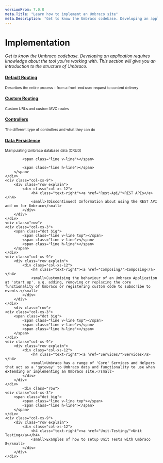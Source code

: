 ```yaml
---
versionFrom: 7.0.0
meta.Title: "Learn how to implement an Umbraco site"
meta.Description: "Get to know the Umbraco codebase. Developing an application requires knowledge about the tool you're working with. This section will give you an introduction to the structure of Umbraco."
---
```

# Implementation

*Get to know the Umbraco codebase. Developing an application requires knowledge about the tool you're working with. This section will give you an introduction to the structure of Umbraco.*

<div class="row implementation">
    <div class="col-sm-12"></div>
</div>
<div class="row">
    <div class="col-xs-3 point">
    </div>
    <div class="col-xs-3">
        <span class="dot big icon-Forking">
            <span class="line v-line"></span>
            <span class="line h-line"></span>
        </span>
    </div>
    <div class="col-xs-9">
        <div class="row explain">
            <div class="col-xs-12">
                <h4 class="text-right"><a href="Default-Routing/">Default Routing</a></h4>
                <small>Describes the entire process - from a front-end user request to content delivery</small>
            </div>
        </div>
    </div>
</div>
<div class="row">
    <div class="col-xs-3">
        <span class="dot big icon-Directions-alt">
            <span class="line v-line top"></span>
            <span class="line v-line"></span>
            <span class="line h-line"></span>
        </span>
    </div>
    <div class="col-xs-9">
        <div class="row explain">
            <div class="col-xs-12">
                <h4 class="text-right"><a href="Custom-Routing/">Custom Routing</a></h4>
                <small>Custom URLs and custom MVC routes</small>
            </div>
        </div>
    </div>
</div>
<div class="row">
    <div class="col-xs-3">
        <span class="dot big icon-Circuits">
            <span class="line v-line top"></span>
            <span class="line v-line"></span>
            <span class="line h-line"></span>
        </span>
    </div>
    <div class="col-xs-9">
        <div class="row explain">
            <div class="col-xs-12">
                <h4 class="text-right"><a href="Controllers/">Controllers</a></h4>
                <small>The different type of controllers and what they can do</small>
            </div>
        </div>
    </div>
</div>

<div class="row">
    <div class="col-xs-3">
        <span class="dot big icon-Server-alt">
            <span class="line v-line top"></span>
            <span class="line h-line"></span>
            <span class="line v-line"></span>
        </span>
    </div>
    <div class="col-xs-9">
        <div class="row explain">
            <div class="col-xs-12">
                <h4 class="text-right"><a href="Data-Persistence/">Data Persistence</a></h4>
                <small>Manipulating Umbraco database data (CRUD)</small>
            </div>
        </div>
    </div>
</div>
<div class="row">
    <div class="col-xs-3">
        <span class="dot big icon-Globe">
            <span class="line v-line top"></span>

            <span class="line v-line"></span>

            <span class="line h-line"></span>
        </span>
    </div>
    <div class="col-xs-9">
        <div class="row explain">
            <div class="col-xs-12">
                <h4 class="text-right"><a href="Rest-Api/">REST APIs</a></h4>
                <small>(Discontinued) Information about using the REST API add-on for Umbraco</small>
            </div>
        </div>
    </div>
    <div class="row">
    <div class="col-xs-3">
        <span class="dot big">
            <span class="line v-line top"></span>
            <span class="line v-line"></span>
            <span class="line h-line"></span>
        </span>
    </div>
    <div class="col-xs-9">
        <div class="row explain">
            <div class="col-xs-12">
                <h4 class="text-right"><a href="Composing/">Composing</a></h4>
                <small>Customising the behaviour of an Umbraco Application at 'start up'. e.g. adding, removing or replacing the core functionality of Umbraco or registering custom code to subscribe to events.</small>
            </div>
        </div>
    </div>
        <div class="row">
    <div class="col-xs-3">
        <span class="dot big">
            <span class="line v-line top"></span>
            <span class="line v-line"></span>
            <span class="line h-line"></span>
        </span>
    </div>
    <div class="col-xs-9">
        <div class="row explain">
            <div class="col-xs-12">
                <h4 class="text-right"><a href="Services/">Services</a></h4>
                <small>Umbraco has a range of 'Core' Services and Helpers that act as a 'gateway' to Umbraco data and functionality to use when extending or implementing an Umbraco site.</small>
            </div>
        </div>
    </div>
            <div class="row">
    <div class="col-xs-3">
        <span class="dot big">
            <span class="line v-line top"></span>
            <span class="line h-line"></span>
        </span>
    </div>
    <div class="col-xs-9">
        <div class="row explain">
            <div class="col-xs-12">
                <h4 class="text-right"><a href="Unit-Testing/">Unit Testing</a></h4>
                <small>Examples of how to setup Unit Tests with Umbraco 8</small>
            </div>
        </div>
    </div>
            
            
    
</div>
